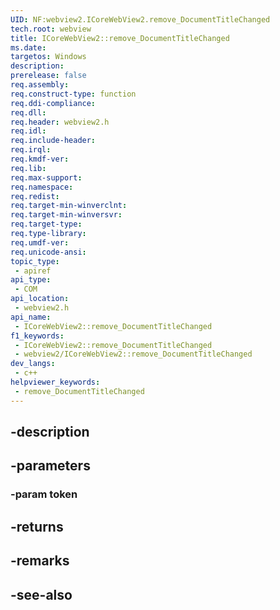 ```yaml
---
UID: NF:webview2.ICoreWebView2.remove_DocumentTitleChanged
tech.root: webview
title: ICoreWebView2::remove_DocumentTitleChanged
ms.date: 
targetos: Windows
description: 
prerelease: false
req.assembly: 
req.construct-type: function
req.ddi-compliance: 
req.dll: 
req.header: webview2.h
req.idl: 
req.include-header: 
req.irql: 
req.kmdf-ver: 
req.lib: 
req.max-support: 
req.namespace: 
req.redist: 
req.target-min-winverclnt: 
req.target-min-winversvr: 
req.target-type: 
req.type-library: 
req.umdf-ver: 
req.unicode-ansi: 
topic_type:
 - apiref
api_type:
 - COM
api_location:
 - webview2.h
api_name:
 - ICoreWebView2::remove_DocumentTitleChanged
f1_keywords:
 - ICoreWebView2::remove_DocumentTitleChanged
 - webview2/ICoreWebView2::remove_DocumentTitleChanged
dev_langs:
 - c++
helpviewer_keywords:
 - remove_DocumentTitleChanged
---
```


## -description

## -parameters

### -param token

## -returns

## -remarks

## -see-also

